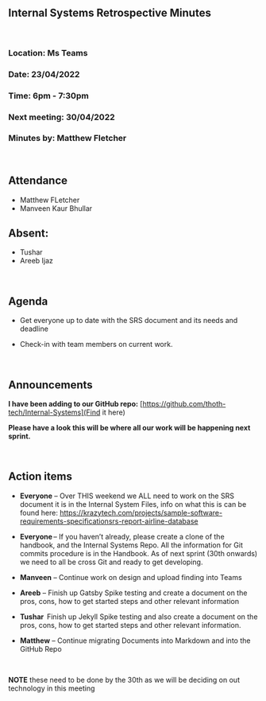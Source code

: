 ## Internal Systems Retrospective Minutes
<br>

### Location:	Ms Teams
### Date:		23/04/2022
### Time:		6pm - 7:30pm
### Next meeting:	30/04/2022
### Minutes by:	Matthew Fletcher 
 
<br>

## Attendance
-  Matthew FLetcher
-  Manveen Kaur Bhullar 

## Absent: 
-  Tushar 
-  Areeb Ijaz 
<br>

## Agenda  

-  Get everyone up to date with the SRS document and its needs and deadline

-  Check-in with team members on current work. 
<br>

## Announcements  

__I have been adding to our GitHub repo:__ [https://github.com/thoth-tech/Internal-Systems](Find it here)

__Please have a look this will be where all our work will be happening next sprint.__

<br>


## Action items  

-  __Everyone__ – Over THIS weekend we ALL need to work on the SRS document it is in the Internal System Files, info on what this is can be found here: https://krazytech.com/projects/sample-software-requirements-specificationsrs-report-airline-database  

- __Everyone__ – If you haven’t already, please create a clone of the handbook, and the Internal Systems Repo. All the information for Git commits procedure is in the Handbook. As of next sprint (30th onwards) we need to all be cross Git and ready to get developing. 

-  __Manveen__ – Continue work on design and upload finding into Teams 

-  __Areeb__ – Finish up Gatsby Spike testing and create a document on the pros, cons, how to get started steps and other relevant information 

-  __Tushar__  Finish up Jekyll Spike testing and also create a document on the pros, cons, how to get started steps and other relevant information. 


-  __Matthew__ – Continue migrating Documents into Markdown and into the GitHub Repo 
<br>

__NOTE__ these need to be done by the 30th as we will be deciding on out technology in this meeting 

